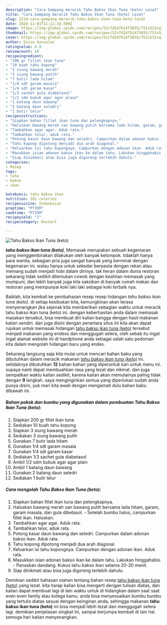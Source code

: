 ```yaml
---
description: "Cara Gampang meracik Tahu Bakso Ikan Tuna (keto) Lezat"
title: "Cara Gampang meracik Tahu Bakso Ikan Tuna (keto) Lezat"
slug: 2214-cara-gampang-meracik-tahu-bakso-ikan-tuna-keto-lezat
date: 2020-11-01T11:21:24.509Z
image: https://img-global.cpcdn.com/recipes/52cfd2d7b14f3035/751x532cq70/tahu-bakso-ikan-tuna-keto-foto-resep-utama.jpg
thumbnail: https://img-global.cpcdn.com/recipes/52cfd2d7b14f3035/751x532cq70/tahu-bakso-ikan-tuna-keto-foto-resep-utama.jpg
cover: https://img-global.cpcdn.com/recipes/52cfd2d7b14f3035/751x532cq70/tahu-bakso-ikan-tuna-keto-foto-resep-utama.jpg
author: Essie Gonzalez
ratingvalue: 4.9
reviewcount: 10
recipeingredient:
- "200 gr fillet ikan tuna"
- "10 buah tahu kopong"
- "3 siung bawang merah"
- "3 siung bawang putih"
- "7 butir lada hitam"
- "1/4 sdt garam masala"
- "1/4 sdt garam kasar"
- "1/3 sachet gula diabetasol"
- "1/2 sdm bubuk agar agar plain"
- "1 batang daun bawang"
- "2 batang daun seledri"
- "1 butir telur"
recipeinstructions:
- "Siapkan bahan fillet ikan tuna dan pelengkapnya."
- "Haluskan bawang merah san bawang putih bersama lada hitam, garam, garam masala, dan gula dibetasol. Setelah bumbu halus, campurkan fillet ikan. Haluskan."
- "Tambahkan agar agar. Aduk rata."
- "Tambahkan telur, aduk rata."
- "Potong kasar daun bawang dan seledri. Campurkan dalam adonan bakso ikan. Aduk rata."
- "Tahu kopong dipotong menjadi dua arah diagonal."
- "Keluarkan isi tahu kopongnya. Campurkan dengan adonan ikan. Aduk rata."
- "Masukkan isian adonan bakso ikan ke dalam tahu. Lakukan hinggahabis. Panaskan dandang. Kukus tahu bakso ikan selama 20-30 menit."
- "Siap dinikmati atau bisa juga digoreng terlebih dahulu."
categories:
- Resep
tags:
- tahu
- bakso
- ikan

katakunci: tahu bakso ikan 
nutrition: 181 calories
recipecuisine: Indonesian
preptime: "PT35M"
cooktime: "PT35M"
recipeyield: "1"
recipecategory: Dessert

---
```



![Tahu Bakso Ikan Tuna (keto)](https://img-global.cpcdn.com/recipes/52cfd2d7b14f3035/751x532cq70/tahu-bakso-ikan-tuna-keto-foto-resep-utama.jpg)

<b><i>tahu bakso ikan tuna (keto)</i></b>, Memasak merupakan sebuah kegemaran yang menggembirakan dilakukan oleh banyak kelompok. tidaklah hanya para wanita, sebagian pria juga sangat banyak yang berminat dengan kegemaran ini. walau hanya untuk sekedar berpesta dengan rekan atau memang sudah menjadi hobi dalam dirinya. tak heran dalam dunia restoran sekarang tidak sedikit ditemukan cowok dengan keahlian memasak yang mumpuni, dan lebih banyak juga kita saksikan di banyak rumah makan dan restoran yang mempunyai koki laki laki sebagai koki terbaik nya.



Baiklah, kita kembali ke pembahasan resep resep hidangan <i>tahu bakso ikan tuna (keto)</i>. di setiap kesibukan kita, kemungkinan akan terasa menyenangkan jika sejenak kita memberikan sebagian waktu untuk meracik tahu bakso ikan tuna (keto) ini. dengan keberhasilan anda dalam memasak masakan tersebut, bisa membuat diri kalian bangga dengan hasil makanan kalian sendiri. dan juga disini dengan perantara situs ini kita akan dapat rujukan untuk memasak hidangan <u>tahu bakso ikan tuna (keto)</u> tersebut menjadi makanan yang endess dan menggugah selera, oleh sebab itu ingat ingat alamat website ini di handphone anda sebagai salah satu pedoman kita dalam mengolah hidangan baru yang endes.


Sekarang langsung saja kita mulai untuk mencari bahan baku yang dibutuhkan dalam meracik makanan <u><i>tahu bakso ikan tuna (keto)</i></u> ini. setidaknya dibutuhkan <b>12</b> bahan bahan yang diperuntuk kan untuk menu ini. supaya nanti dapat membuahkan rasa yang lezat dan nikmat. dan juga sempatkan waktu kalian sedikit, karena kalian akan memulainya paling tidak dengan <b>9</b> langkah. saya menginginkan semua yang diperlukan sudah anda punya disini, yuk mari kita awali dengan mengamati dulu bahan baku dibawah ini.

<!--inarticleads1-->

##### Bahan pokok dan bumbu yang digunakan dalam pembuatan Tahu Bakso Ikan Tuna (keto):

1. Siapkan 200 gr fillet ikan tuna
1. Sediakan 10 buah tahu kopong
1. Siapkan 3 siung bawang merah
1. Sediakan 3 siung bawang putih
1. Gunakan 7 butir lada hitam
1. Gunakan 1/4 sdt garam masala
1. Gunakan 1/4 sdt garam kasar
1. Sediakan 1/3 sachet gula diabetasol
1. Ambil 1/2 sdm bubuk agar agar plain
1. Ambil 1 batang daun bawang
1. Gunakan 2 batang daun seledri
1. Sediakan 1 butir telur




<!--inarticleads2-->

##### Cara mengolah Tahu Bakso Ikan Tuna (keto):

1. Siapkan bahan fillet ikan tuna dan pelengkapnya.
1. Haluskan bawang merah san bawang putih bersama lada hitam, garam, garam masala, dan gula dibetasol. - Setelah bumbu halus, campurkan fillet ikan. Haluskan.
1. Tambahkan agar agar. Aduk rata.
1. Tambahkan telur, aduk rata.
1. Potong kasar daun bawang dan seledri. Campurkan dalam adonan bakso ikan. Aduk rata.
1. Tahu kopong dipotong menjadi dua arah diagonal.
1. Keluarkan isi tahu kopongnya. Campurkan dengan adonan ikan. Aduk rata.
1. Masukkan isian adonan bakso ikan ke dalam tahu. Lakukan hinggahabis. - Panaskan dandang. Kukus tahu bakso ikan selama 20-30 menit.
1. Siap dinikmati atau bisa juga digoreng terlebih dahulu.




Demikian sedikit bahasan olahan tentang bahan resep <u>tahu bakso ikan tuna (keto)</u> yang lezat. kita harap kalian bisa mengerti dengan tulisan diatas, dan kalian dapat membuat lagi di lain waktu untuk di hidangkan dalam saat saat even even family atau kolega kamu. anda bisa menyesuaikan bumbu bumbu yang tertulis diatas sesuai dengan keinginan anda, sehingga makanan <b>tahu bakso ikan tuna (keto)</b> ini bisa menjadi lebih lezat dan menggugah selera lagi. demikian penjelasan singkat ini, sampai berjumpa kembali di lain hal. semoga hari kalian menyenangkan.
